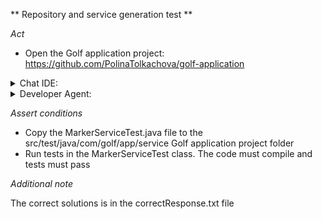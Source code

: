 ** Repository and service generation test **

*Act*

- Open the Golf application project:
https://github.com/PolinaTolkachova/golf-application

<details>
<summary>Chat IDE:</summary>

- Go to class src/main/java/com/golf/app/model/Marker.java
- Highlight the Marker class
- Open the chat AI interface and enter:

> Create a Spring CRUD CrudRepository and a Spring service that uses this repository based on the Marker model. Apply java.util.Optional

- Submit the question
- Add the suggested repository code to class src/main/java/com/golf/app/repo/MarkerRepository.java
- Add the suggested service code to class src/main/java/com/golf/app/service/MarkerService.java
- Add all required imports

</details>

<details>
<summary>Developer Agent:</summary>

- Open the developer agent interface
- Add files to context:
    - src/main/java/com/golf/app/model/Marker.java
- Enter task description:

> Create a Spring CRUD CrudRepository and a Spring service that uses this repository based on the Marker model. Apply java.util.Optional

- Submit the task description and wait implementation plan is generated
- Go to the implementation plan
- Follow the implementation plan steps and modify source code following the instructions

</details>

*Assert conditions*

- Copy the MarkerServiceTest.java file to the src/test/java/com/golf/app/service Golf application project folder
- Run tests in the MarkerServiceTest class. The code must compile and tests must pass

*Additional note*

The correct solutions is in the correctResponse.txt file


